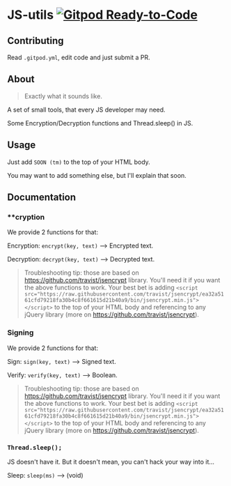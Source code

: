 # JS-utils [![Gitpod Ready-to-Code](https://img.shields.io/badge/Gitpod-Ready--to--Code-blue?logo=gitpod)](https://gitpod.io/#https://github.com/GuzioMG/JS-utils) 

## Contributing

Read `.gitpod.yml`, edit code and just submit a PR.

## About

> Exactly what it sounds like.

A set of small tools, that every JS developer may need.

Some Encryption/Decryption functions and Thread.sleep() in JS.

## Usage

Just add `SOON (tm)` to the top of your HTML body.

You may want to add something else, but I'll explain that soon.

## Documentation

### **cryption

We provide 2 functions for that:

Encryption: `encrypt(key, text)`  --> Encrypted text.

Decryption: `decrypt(key, text)`  --> Decrypted text.

> Troubleshooting tip: those are based on https://github.com/travist/jsencrypt library. You'll need it if you want the above functions to work. Your best bet is adding `<script src="https://raw.githubusercontent.com/travist/jsencrypt/ea32a5161cfd79218fa30b4c8f661615d21b40a9/bin/jsencrypt.min.js"></script>` to the top of your HTML body and referencing to any jQuery library (more on https://github.com/travist/jsencrypt).

### Signing

We provide 2 functions for that:

Sign: `sign(key, text)`  --> Signed text.

Verify: `verify(key, text)`  --> Boolean.

> Troubleshooting tip: those are based on https://github.com/travist/jsencrypt library. You'll need it if you want the above functions to work. Your best bet is adding `<script src="https://raw.githubusercontent.com/travist/jsencrypt/ea32a5161cfd79218fa30b4c8f661615d21b40a9/bin/jsencrypt.min.js"></script>` to the top of your HTML body and referencing to any jQuery library (more on https://github.com/travist/jsencrypt).

### `Thread.sleep();`

JS doesn't have it. But it doesn't mean, you can't hack your way into it...

Sleep: `sleep(ms)`  --> (void)